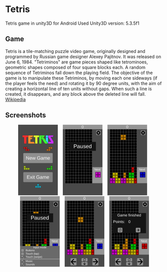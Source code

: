 # Tetris
Tetris game in unity3D for Android
Used Unity3D version: 5.3.5f1

## Game
Tetris is a tile-matching puzzle video game, originally designed and programmed by Russian game designer Alexey Pajitnov. It was released on June 6, 1984. "Tetriminos" are game pieces shaped like tetrominoes, geometric shapes composed of four square blocks each. A random sequence of Tetriminos fall down the playing field. The objective of the game is to manipulate these Tetriminos, by moving each one sideways (if the player feels the need) and rotating it by 90 degree units, with the aim of creating a horizontal line of ten units without gaps. When such a line is created, it disappears, and any block above the deleted line will fall.
[Wikipedia](https://en.wikipedia.org/wiki/Tetris)

## Screenshots
<div align="center">
        <img width="25%" src="Screenshots/1.png" alt="List screen" title="Main Menu"</img>
        <img height="0" width="8px">
        <img width="25%" src="Screenshots/2.png" alt="List screen" title="Game paused"></img>
        <img height="0" width="8px">
        <img width="25%" src="Screenshots/3.png" alt="List screen" title="Game"></img>
        <img height="0" width="8px">
        <img width="25%" src="Screenshots/4.png" alt="List screen" title="Game over"></img>
        <img height="0" width="8px">
        <img width="25%" src="Screenshots/5.png" alt="List screen" title="Game paused"></img>
        <img height="0" width="8px">
        <img width="25%" src="Screenshots/6.png" alt="List screen" title="Game paused"></img>
</div>
